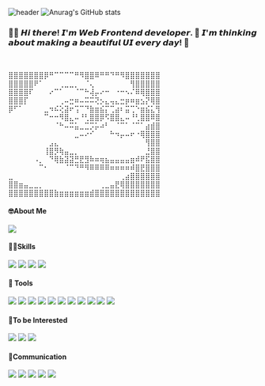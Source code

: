 ![header](https://capsule-render.vercel.app/api?type=waving&color=000000&height=260&section=header&text=💫star%20log.&fontSize=110&fontColor=ffffff)
![Anurag's GitHub stats](https://github-readme-stats.vercel.app/api?username=ByeoliKim&show_icons=true&theme=cobalt2)
<div align="left">
  <h3>👋🏻 𝙃𝙞 𝙩𝙝𝙚𝙧𝙚! 𝙄'𝙢 𝙒𝙚𝙗 𝙁𝙧𝙤𝙣𝙩𝙚𝙣𝙙 𝙙𝙚𝙫𝙚𝙡𝙤𝙥𝙚𝙧. 🚀 𝙄'𝙢 𝙩𝙝𝙞𝙣𝙠𝙞𝙣𝙜 𝙖𝙗𝙤𝙪𝙩 𝙢𝙖𝙠𝙞𝙣𝙜 𝙖 𝙗𝙚𝙖𝙪𝙩𝙞𝙛𝙪𝙡 𝙐𝙄 𝙚𝙫𝙚𝙧𝙮 𝙙𝙖𝙮! 💖</h3><br/>

⣿⣿⣿⣿⣿⣿⣿⡿⠛⠉⠉⠉⠉⠛⠻⣿⣿⠿⠛⠛⠙⠛⠻⣿⣿⣿⣿⣿⣿⣿<br/>
⣿⣿⣿⣿⣿⠟⠁⠀⠀⠀⢀⣀⣀⡀⠀⠈⢄⠀⠀⠀⠀⠀⠀⠀⢻⣿⣿⣿⣿⣿<br/>
⣿⣿⣿⣿⠏⠀⠀⠀⠔⠉⠁⠀⠀⠈⠉⠓⢼⡤⠔⠒⠀⠐⠒⠢⠌⠿⢿⣿⣿⣿<br/>
⣿⣿⣿⡏⠀⠀⠀⠀⠀⠀⢀⠤⣒⠶⠤⠭⠭⢝⡢⣄⢤⣄⣒⡶⠶⣶⣢⡝⢿⣿<br/>
⡿⠋⠁⠀⠀⠀⠀⣀⠲⠮⢕⣽⠖⢩⠉⠙⣷⣶⣮⡍⢉⣴⠆⣭⢉⠑⣶⣮⣅⢻<br/>
⠀⠀⠀⠀⠀⠀⠀⠉⠒⠒⠻⣿⣄⠤⠘⢃⣿⣿⡿⠫⣿⣿⣄⠤⠘⢃⣿⣿⠿⣿<br/>
⠀⠀⠀⠀⠀⠀⠀⠀⠀⠈⠓⠤⠭⣥⣀⣉⡩⡥⠴⠃⠀⠈⠉⠁⠈⠉⠁⣴⣾⣿<br/>
⠀⠀⠀⠀⠀⠀⠀⠀⠀⠀⠀⠀⠀⣀⠤⠔⠊⠀⠀⠀⠓⠲⡤⠤⠖⠐⢿⣿⣿⣿<br/>
⠀⠀⠀⠀⠀⠀⠀⠀⣠⣄⠀⠀⠀⠀⠀⠀⠀⠀⠀⠀⠀⠀⠀⠀⠀⠀⠀⢻⣿⣿<br/>
⠀⠀⠀⠀⠀⠀⠀⢸⣿⡻⢷⣤⣀⡀⠀⠀⠀⠀⠀⠀⠀⠀⠀⠀⠀⠀⠀⣘⣿⣿<br/>
⠀⠀⠀⠀⠀⠠⡀⠀⠙⢿⣷⣽⣽⣛⣟⣻⠷⠶⢶⣦⣤⣤⣤⣤⣶⠾⠟⣯⣿⣿<br/>
⠀⠀⠀⠀⠀⠀⠉⠂⠀⠀⠀⠈⠉⠙⠛⠻⠿⠿⠿⠿⠶⠶⠶⠶⠾⣿⣟⣿⣿⣿<br/>
⣀⠀⠀⠀⠀⠀⠀⠀⠀⠀⠀⠀⠀⠀⠀⠀⠀⠀⠀⠀⠀⠀⢀⣴⣿⣿⣿⣿⣿⣿<br/>
⣿⣿⣶⣤⣀⣀⡀⠀⠀⠀⠀⠀⠀⠀⠀⠀⠀⠀⢀⣀⣤⣟⢿⣿⣿⣿⣿⣿⣿⣿<br/>
⣿⣿⣿⣿⣿⣿⣿⣿⣿⣷⣶⣶⣶⣶⣶⣶⣾⣿⣿⣿⣿⣿⣿⣿⣿⣿⣿⣿⣿⣿<br/>

  
  <h4>🤓About Me</h4>
  <div>
    <a href="https://dev-star.tistory.com/"><img src="https://img.shields.io/badge/Blog-000000?style=flat-square&logo=Tistory&logoColor=white"></a>
  </div>
  
  <h4>💪🏻Skills</h4>
  <div>
    <img src="https://img.shields.io/badge/React-61DAFB?style=flat-square&logo=react&logoColor=white">
    <img src="https://img.shields.io/badge/JavaScript-F7DF1E?style=flat-square&logo=javascript&logoColor=white">
    <img src="https://img.shields.io/badge/HTML5-E34F26?style=flat-square&logo=html5&logoColor=white">
    <img src="https://img.shields.io/badge/CSS3-1572B6?style=flat-square&logo=css3&logoColor=white">
  </div>
  
  <h4>🔗 Tools</h4>
  <div>
    <img src="https://img.shields.io/badge/Axios-5A29E4?style=flat-square&logo=Axios&logoColor=white">
    <img src="https://img.shields.io/badge/React Query-FF4154?style=flat-square&logo=React Query&logoColor=white">
    <img src="https://img.shields.io/badge/ESLint-4B32C3?style=flat-square&logo=ESLint&logoColor=white">
    <img src="https://img.shields.io/badge/Prettier-F7B93E?style=flat-square&logo=Prettier&logoColor=white">
    <img src="https://img.shields.io/badge/Tailwind CSS-06B6D4?style=flat-square&logo=Tailwind CSS&logoColor=white">
    <img src="https://img.shields.io/badge/styled-components-DB7093?style=flat-square&logo=styled-components&logoColor=white">
    <img src="https://img.shields.io/badge/Adobe Photoshop-31A8FF?style=flat-square&logo=Adobe Photoshop&logoColor=white">
    <img src="https://img.shields.io/badge/Visual Studio Code-007ACC?style=flat-square&logo=Visual Studio Code&logoColor=white">
    <img src="https://img.shields.io/badge/npm-CB3837?style=flat-square&logo=npm&logoColor=white">
    <img src="https://img.shields.io/badge/Yarn-2C8EBB?style=flat-square&logo=Yarn&logoColor=white">
    <img src="https://img.shields.io/badge/Vite-646CFF?style=flat-square&logo=Vite&logoColor=white">
  </div>
  
  <h4>🧐To be Interested</h4>
  <div>
    <img src="https://img.shields.io/badge/TypeScript-3178C6?style=flat-square&logo=TypeScript&logoColor=white">
    <img src="https://img.shields.io/badge/Jest-C21325?style=flat-square&logo=Jest&logoColor=white">
    <img src="https://img.shields.io/badge/Socket.io-010101?style=flat-square&logo=Socket.io&logoColor=white"/>
  </div>
  
  <h4>🍔Communication</h4>
  <div>
  <img src="https://img.shields.io/badge/Trello-0052CC?style=flat-square&logo=Trello&logoColor=white">
    <img src="https://img.shields.io/badge/Jira-0052CC?style=flat-square&logo=Jira&logoColor=white">
    <img src="https://img.shields.io/badge/Slack-4A154B?style=flat-square&logo=Slack&logoColor=white">
    <img src="https://img.shields.io/badge/Discord-5865F2?style=flat-square&logo=Discord&logoColor=white">
    <img src="https://img.shields.io/badge/Notion-000000?style=flat-square&logo=Notion&logoColor=white">
  <div>
  </div>
    
</div>

